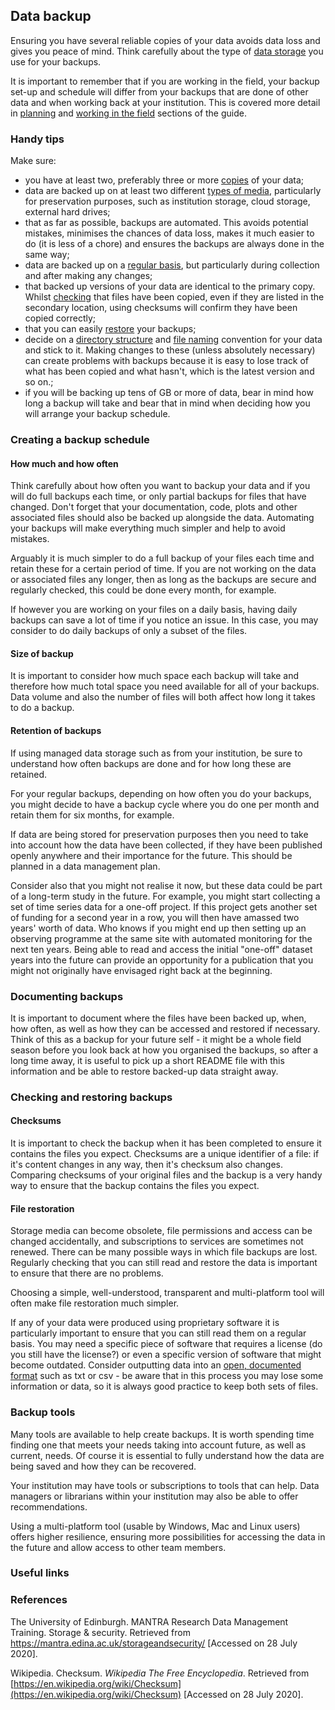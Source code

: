 
## Data backup

Ensuring you have several reliable copies of your data avoids data loss and gives you peace of mind. Think carefully about the type of [data storage](storing_data.md) you use for your backups.

It is important to remember that if you are working in the field, your backup set-up and schedule will differ from your backups that are done of other data and when working back at your institution. This is covered more detail in [planning](planning_before_go.md) and [working in the field](in_the_field.md) sections of the guide.

### Handy tips

Make sure:

* you have at least two, preferably three or more [copies](#how-much-and-how-often) of your data;
* data are backed up on at least two different [types of media](storing_data.md), particularly for preservation purposes, such as institution storage, cloud storage, external hard drives;
* that as far as possible, backups are automated. This avoids potential mistakes, minimises the chances of data loss, makes it much easier to do (it is less of a chore) and ensures the backups are always done in the same way;
* data are backed up on a [regular basis](#how-much-and-how-often), but particularly during collection and after making any changes;
* that backed up versions of your data are identical to the primary copy. Whilst [checking](#checking-and-restoring-backups) that files have been copied, even if they are listed in the secondary location, using checksums will confirm they have been copied correctly;
* that you can easily [restore](#checking-and-restoring-backups) your backups;
* decide on a [directory structure](storing_data.md) and [file naming](file_naming.md) convention for your data and stick to it. Making changes to these (unless absolutely necessary) can create problems with backups because it is easy to lose track of what has been copied and what hasn't, which is the latest version and so on.;
* if you will be backing up tens of GB or more of data, bear in mind how long a backup will take and bear that in mind when deciding how you will arrange your backup schedule. 

### Creating a backup schedule

#### How much and how often

Think carefully about how often you want to backup your data and if you will do full backups each time, or only partial backups for files that have changed. Don't forget that your documentation, code, plots and other associated files should also be backed up alongside the data. Automating your backups will make everything much simpler and help to avoid mistakes.

Arguably it is much simpler to do a full backup of your files each time and retain these for a certain period of time. If you are not working on the data or associated files any longer, then as long as the backups are secure and regularly checked, this could be done every month, for example. 

If however you are working on your files on a daily basis, having daily backups can save a lot of time if you notice an issue. In this case, you may consider to do daily backups of only a subset of the files. 
 
#### Size of backup

It is important to consider how much space each backup will take and therefore how much total space you need available for all of your backups. Data volume and also the number of files will both affect how long it takes to do a backup.

#### Retention of backups

If using managed data storage such as from your institution, be sure to understand how often backups are done and for how long these are retained.

For your regular backups, depending on how often you do your backups, you might decide to have a backup cycle where you do one per month and retain them for six months, for example.  

If data are being stored for preservation purposes then you need to take into account how the data have been collected, if they have been published openly anywhere and their importance for the future. This should be planned in a data management plan.

Consider also that you might not realise it now, but these data could be part of a long-term study in the future. For example, you might start collecting a set of time series data for a one-off project. If this project gets another set of funding for a second year in a row, you will then have amassed two years' worth of data. Who knows if you might end up then setting up an observing programme at the same site with automated monitoring for the next ten years. Being able to read and access the initial "one-off" dataset years into the future can provide an opportunity for a publication that you might not originally have envisaged right back at the beginning.  

### Documenting backups

It is important to document where the files have been backed up, when, how often, as well as how they can be accessed and restored if necessary. Think of this as a backup for your future self - it might be a whole field season before you look back at how you organised the backups, so after a long time away, it is useful to pick up a short README file with this information and be able to restore backed-up data straight away.

### Checking and restoring backups

#### Checksums

It is important to check the backup when it has been completed to ensure it contains the files you expect. Checksums are a unique identifier of a file: if it's content changes in any way, then it's checksum also changes. Comparing checksums of your original files and the backup is a very handy way to ensure that the backup contains the files you expect.  

#### File restoration

Storage media can become obsolete, file permissions and access can be changed accidentally, and subscriptions to services are sometimes not renewed. There can be many possible ways in which file backups are lost. Regularly checking that you can still read and restore the data is important to ensure that there are no problems.

Choosing a simple, well-understood, transparent and multi-platform tool will often make file restoration much simpler.

If any of your data were produced using proprietary software it is particularly important to ensure that you can still read them on a regular basis. You may need a specific piece of software that requires a license (do you still have the license?) or even a specific version of software that might become outdated. Consider outputting data into an [open, documented format](file_formats.md) such as txt or csv - be aware that in this process you may lose some information or data, so it is always good practice to keep both sets of files. 

### Backup tools

Many tools are available to help create backups. It is worth spending time finding one that meets your needs taking into account future, as well as current, needs. Of course it is essential to fully understand how the data are being saved and how they can be recovered.  

Your institution may have tools or subscriptions to tools that can help. Data managers or librarians within your institution may also be able to offer recommendations. 

Using a multi-platform tool (usable by Windows, Mac and Linux users) offers higher resilience, ensuring more possibilities for accessing the data in the future and allow access to other team members. 

### Useful links

### References

The University of Edinburgh. MANTRA Research Data Management Training. Storage & security. Retrieved from https://mantra.edina.ac.uk/storageandsecurity/ [Accessed on 28 July 2020].

Wikipedia. Checksum. *Wikipedia The Free Encyclopedia*. Retrieved from [https://en.wikipedia.org/wiki/Checksum](https://en.wikipedia.org/wiki/Checksum) [Accessed on 28 July 2020].